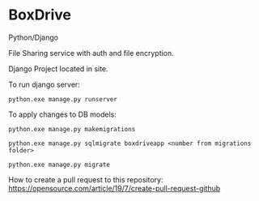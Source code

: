 # BoxDrive

Python/Django

File Sharing service with auth and file encryption.

Django Project located in site.

To run django server: 
```
python.exe manage.py runserver
```

To apply changes to DB models:
```
python.exe manage.py makemigrations
```

```
python.exe manage.py sqlmigrate boxdriveapp <number from migrations folder>
```

```
python.exe manage.py migrate
```
How to create a pull request to this repository: https://opensource.com/article/19/7/create-pull-request-github

